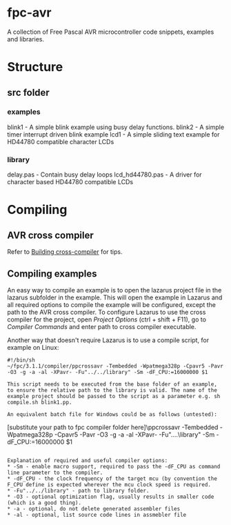 # fpc-avr
A collection of Free Pascal AVR microcontroller code snippets, examples and libraries.

# Structure
## src folder
### examples
blink1 - A simple blink example using busy delay functions.
blink2 - A simple timer interrupt driven blink example
lcd1 - A simple sliding text example for HD44780 compatible character LCDs
### library
delay.pas - Contain busy delay loops
lcd_hd44780.pas - A driver for character based HD44780 compatible LCDs

# Compiling
## AVR cross compiler
Refer to [Building cross-compiler](http://wiki.freepascal.org/AVR#Building_cross-compiler) for tips.

## Compiling examples
An easy way to compile an example is to open the lazarus project file in the lazarus subfolder in the example.
This will open the example in Lazarus and all required options to compile the example will be configured, except the path to the AVR cross compiler.
To configure Lazarus to use the cross compiler for the project, open _Project Options_ (ctrl + shift + F11), go to _Compiler Commands_ and enter path to cross compiler executable.

Another way that doesn't require Lazarus is to use a compile script, for example on Linux:
```
#!/bin/sh
~/fpc/3.1.1/compiler/ppcrossavr -Tembedded -Wpatmega328p -Cpavr5 -Pavr -O3 -g -a -al -XPavr- -Fu"../../library" -Sm -dF_CPU:=16000000 $1

This script needs to be executed from the base folder of an example, to ensure the relative path to the library is valid. The name of the example project should be passed to the script as a parameter e.g. sh compile.sh blink1.pp.

An equivalent batch file for Windows could be as follows (untested):

```
[substitute your path to fpc compiler folder here]\ppcrossavr -Tembedded -Wpatmega328p -Cpavr5 -Pavr -O3 -g -a -al -XPavr- -Fu"..\..\library" -Sm -dF_CPU:=16000000 $1
```

Explanation of required and useful compiler options:
* -Sm - enable macro support, required to pass the -dF_CPU as command line parameter to the compiler.
* -dF_CPU - the clock frequency of the target mcu (by convention the F_CPU define is expected wherever the mcu clock speed is required.
* -Fu"../../library" - path to library folder.
* -O3 - optional optimization flag, usually results in smaller code (which is a good thing).
* -a - optional, do not delete generated assembler files
* -al - optional, list source code lines in assmebler file

